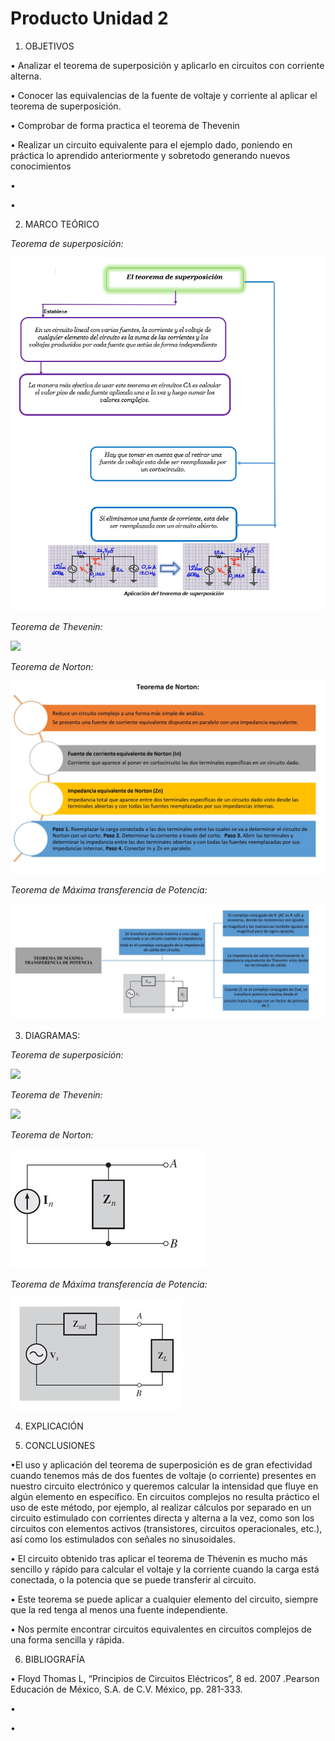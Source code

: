 # Producto Unidad 2
1. OBJETIVOS

• Analizar el teorema de superposición y aplicarlo en circuitos con corriente alterna.

• Conocer las equivalencias de la fuente de voltaje y corriente al aplicar el teorema de superposición.

• Comprobar de forma practica el teorema de Thevenin
 
•	Realizar un circuito equivalente para el ejemplo dado, poniendo en práctica lo aprendido anteriormente y sobretodo generando nuevos conocimientos

• 

•	


2. MARCO TEÓRICO

*Teorema de superposición:*

![](https://github.com/andressanttos/Producto-Unidad-2/blob/main/img/superpo.png)

*Teorema de Thevenin:*

![](img/)

*Teorema de Norton:*

![](img/marco3.jpg)

*Teorema de Máxima transferencia de Potencia:*

![](img/marco4.jpg)

3. DIAGRAMAS:

*Teorema de superposición:*

![](https://github.com/andressanttos/Producto-Unidad-2/blob/main/img/diagrama%20superposici%C3%B3n.png)

*Teorema de Thevenin:*

![](img/)

*Teorema de Norton:*

![](img/diagrama3.jpg)

*Teorema de Máxima transferencia de Potencia:*

![](img/diagrama4.jpg)

4. EXPLICACIÓN




5. CONCLUSIONES

•El uso y aplicación del teorema de superposición es de gran efectividad cuando tenemos más de dos fuentes de voltaje (o corriente) presentes en nuestro circuito electrónico y queremos calcular la intensidad que fluye en algún elemento en específico. En circuitos complejos no resulta práctico el uso de este método, por ejemplo, al realizar cálculos por separado en un circuito estimulado con corrientes directa y alterna a la vez, como son los circuitos con elementos activos (transistores, circuitos operacionales, etc.), así como los estimulados con señales no sinusoidales.

•	El circuito obtenido tras aplicar el teorema de Thévenin es mucho más sencillo y rápido para calcular el voltaje y la corriente cuando la carga está conectada, o la potencia que se puede transferir al circuito.

•	Este teorema se puede aplicar a cualquier elemento del circuito, siempre que la red tenga al menos una fuente independiente.

•	Nos permite encontrar circuitos equivalentes en circuitos complejos de una forma sencilla y rápida. 

6. BIBLIOGRAFÍA

•	Floyd Thomas L, “Principios de Circuitos Eléctricos”, 8 ed. 2007 .Pearson Educación de México, S.A. de C.V. México, pp. 281-333.

• 

• 
